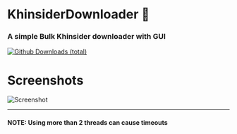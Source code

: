 # KhinsiderDownloader 🎵 

### A simple Bulk Khinsider downloader with GUI
[![Github Downloads (total)](https://img.shields.io/github/downloads/weespin/KhinsiderDownloader/total.svg)](https://tooomm.github.io/github-release-stats/?username=weespin&repository=KhinsiderDownloader)
# Screenshots
![Screenshot](https://yiff.nullcoreproject.net/i/95845254.png)

-----
#### NOTE: Using more than 2 threads can cause timeouts
